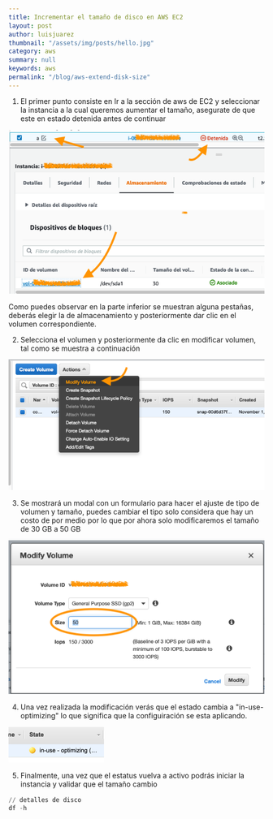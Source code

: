 ```yaml
---
title: Incrementar el tamaño de disco en AWS EC2
layout: post
author: luisjuarez
thumbnail: "/assets/img/posts/hello.jpg"
category: aws
summary: null
keywords: aws
permalink: "/blog/aws-extend-disk-size"
---
```


1. El primer punto consiste en Ir a la sección de aws de EC2 y seleccionar la instancia a la cual queremos aumentar el tamaño, asegurate de que este en estado detenida antes de continuar

<img src="/assets/img/posts/aws-size-29-11/1.png" class="img-fluid">

Como puedes observar  en la parte inferior se muestran alguna pestañas, deberás elegir la de almacenamiento y posteriormente dar clic en el volumen correspondiente.

2. Selecciona el volumen y posteriormente da clic en modificar volumen, tal como se muestra a continuación

<img src="/assets/img/posts/aws-size-29-11/2.png" class="img-fluid">

3.  Se mostrará un modal con un formulario para hacer el ajuste de tipo de volumen y tamaño, puedes cambiar el tipo solo considera que hay un costo de por medio por lo que por ahora solo modificaremos el tamaño de 30 GB a 50 GB


<img src="/assets/img/posts/aws-size-29-11/3.png" class="img-fluid">

4. Una vez realizada la modificación verás que el estado cambia a "in-use-optimizing" lo que significa que  la configuiración se esta aplicando.

<img src="/assets/img/posts/aws-size-29-11/4.png" class="img-fluid">

5. Finalmente, una vez que el estatus vuelva a activo podrás iniciar la instancia y validar que el tamaño cambio

```python
// detalles de disco
df -h

```
